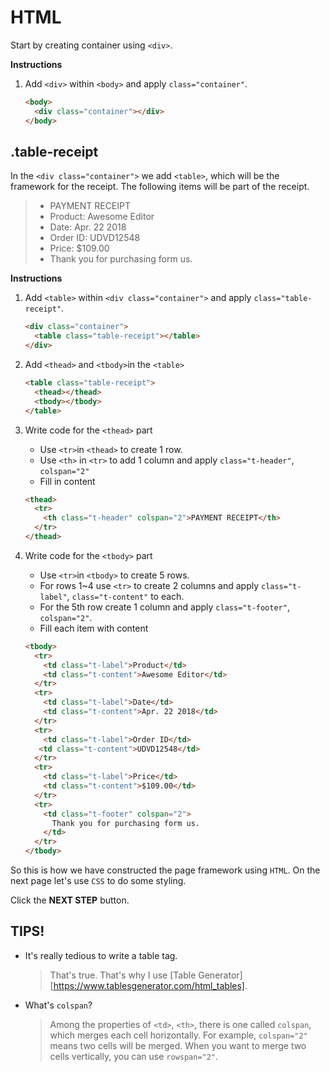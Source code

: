 # HTML
Start by creating container using `<div>`.


**Instructions**
1. Add `<div>` within `<body>` and apply `class="container"`.

    ```html
    <body>
      <div class="container"></div> 
    </body>
    ```



## .table-receipt
In the `<div class="container">` we add `<table>`, which will be the framework for the receipt. The following items will be part of the receipt. 
> * PAYMENT RECEIPT
> * Product: Awesome Editor
> * Date: Apr. 22 2018
> * Order ID: UDVD12548
> * Price: $109.00
> * Thank you for purchasing form us.


**Instructions**
1. Add `<table>` within `<div class="container">` and apply `class="table-receipt"`.

    ```html
    <div class="container">
      <table class="table-receipt"></table>
    </div>
    ```
1. Add `<thead>` and `<tbody>`in the `<table>`

    ```html
    <table class="table-receipt">
      <thead></thead>
      <tbody></tbody>
    </table> 
    ```
1. Write code for the `<thead>` part
    * Use `<tr>`in `<thead>` to create 1 row.
    * Use `<th>` in `<tr>` to add 1 column and apply `class="t-header"`, `colspan="2"`
    * Fill in content
    ```html
    <thead>
      <tr>
        <th class="t-header" colspan="2">PAYMENT RECEIPT</th>
      </tr>
    </thead> 
    ```
1. Write code for the `<tbody>` part
    * Use `<tr>`in `<tbody>` to create 5 rows.
    * For rows 1~4 use `<tr>` to create 2 columns and apply `class="t-label"`, `class="t-content"` to each.
    * For the 5th row create 1 column and apply `class="t-footer"`, `colspan="2"`.
    * Fill each item with content
    ```html
    <tbody>
      <tr>
        <td class="t-label">Product</td>
        <td class="t-content">Awesome Editor</td>
      </tr>
      <tr>
        <td class="t-label">Date</td>
        <td class="t-content">Apr. 22 2018</td>
      </tr>
      <tr>
        <td class="t-label">Order ID</td>
       <td class="t-content">UDVD12548</td>
      </tr>
      <tr>
        <td class="t-label">Price</td>
        <td class="t-content">$109.00</td>
      </tr>
      <tr>
        <td class="t-footer" colspan="2">
          Thank you for purchasing form us.
        </td>
      </tr>
    </tbody> 
    ```

So this is how we have constructed the page framework using `HTML`. On the next page let's use `CSS` to do some styling. 



Click the **NEXT STEP** button.



## TIPS! 
* It's really tedious to write a table tag.

    > That's true. That's why I use  [Table Generator][https://www.tablesgenerator.com/html_tables]. 
* What's `colspan`?

    > Among the properties of `<td>`, `<th>`, there is one called `colspan`, which merges each cell horizontally. For example, `colspan="2"` means two cells will be merged. When you want to merge two cells vertically, you can use `rowspan="2"`. 
